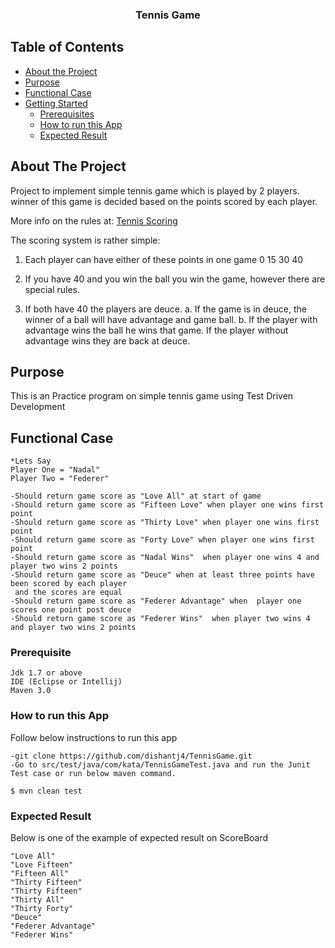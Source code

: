 
<h3 align="center">Tennis Game</h3>

<!-- TABLE OF CONTENTS -->
## Table of Contents

* [About the Project](#about-the-project)
* [Purpose](#purpose)
* [Functional Case](#functional-case)
* [Getting Started](#getting-started)
  * [Prerequisites](#prerequisites)
  * [How to run this App](#how-to-run-this-app)
  * [Expected Result](#expected-result)


<!-- ABOUT THE PROJECT -->
## About The Project

Project to implement simple tennis game which is played by 2 players.
winner of this game is decided based on the points scored by each player.

More info on the rules at: [Tennis Scoring](http://en.wikipedia.org/wiki/Tennis#Scoring)

The scoring system is rather simple:

1. Each player can have either of these points in one game 0 15 30 40

2. If you have 40 and you win the ball you win the game, however there are special rules.

3. If both have 40 the players are deuce. a. If the game is in deuce, the winner of a ball will have advantage and game ball. b.
If the player with advantage wins the ball he wins that game. If the player without advantage wins they are back at deuce.

<!-- Purpose -->
## Purpose
This is an Practice program on simple tennis game using Test Driven Development

<!-- Functional Case -->
## Functional Case

````
*Lets Say
Player One = "Nadal"
Player Two = "Federer"

-Should return game score as "Love All" at start of game
-Should return game score as "Fifteen Love" when player one wins first point
-Should return game score as "Thirty Love" when player one wins first point
-Should return game score as "Forty Love" when player one wins first point
-Should return game score as "Nadal Wins"  when player one wins 4 and player two wins 2 points
-Should return game score as "Deuce" when at least three points have been scored by each player
 and the scores are equal
-Should return game score as "Federer Advantage" when  player one scores one point post deuce
-Should return game score as "Federer Wins"  when player two wins 4 and player two wins 2 points

````

<!-- Prerequisite -->
### Prerequisite

````
Jdk 1.7 or above
IDE (Eclipse or Intellij)
Maven 3.0
````

<!--  How to run this App -->
### How to run this App

Follow below instructions to run this app
````
-git clone https://github.com/dishantj4/TennisGame.git
-Go to src/test/java/com/kata/TennisGameTest.java and run the Junit Test case or run below maven command.

$ mvn clean test

````

<!-- Expected Result -->
### Expected Result

Below is one of the example of expected result on ScoreBoard
````
"Love All"
"Love Fifteen"
"Fifteen All"
"Thirty Fifteen"
"Thirty Fifteen"
"Thirty All"
"Thirty Forty"
"Deuce"
"Federer Advantage"
"Federer Wins"

````



